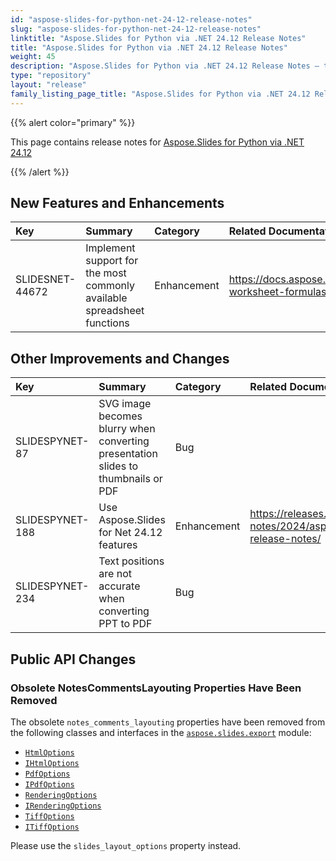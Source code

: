 ```yaml
---
id: "aspose-slides-for-python-net-24-12-release-notes"
slug: "aspose-slides-for-python-net-24-12-release-notes"
linktitle: "Aspose.Slides for Python via .NET 24.12 Release Notes"
title: "Aspose.Slides for Python via .NET 24.12 Release Notes"
weight: 45
description: "Aspose.Slides for Python via .NET 24.12 Release Notes – the latest updates and fixes."
type: "repository"
layout: "release"
family_listing_page_title: "Aspose.Slides for Python via .NET 24.12 Release Notes"
---
```


{{% alert color="primary" %}} 

This page contains release notes for [Aspose.Slides for Python via .NET 24.12](https://pypi.org/project/Aspose.Slides/24.12/)

{{% /alert %}} 

## New Features and Enhancements
|**Key**|**Summary**|**Category**|**Related Documentation**|
| :- | :- | :- | :- |
|SLIDESNET-44672|Implement support for the most commonly available spreadsheet functions|Enhancement|<https://docs.aspose.com/slides/net/chart-worksheet-formulas/>|

## Other Improvements and Changes
|**Key**|**Summary**|**Category**|**Related Documentation**|
| :- | :- | :- | :- |
|SLIDESPYNET-87|SVG image becomes blurry when converting presentation slides to thumbnails or PDF|Bug||
|SLIDESPYNET-188|Use Aspose.Slides for Net 24.12 features|Enhancement|<https://releases.aspose.com/slides/net/release-notes/2024/aspose-slides-for-net-24-12-release-notes/>|
|SLIDESPYNET-234|Text positions are not accurate when converting PPT to PDF|Bug||

## Public API Changes

### Obsolete NotesCommentsLayouting Properties Have Been Removed

The obsolete `notes_comments_layouting` properties have been removed from the following classes and interfaces in the [`aspose.slides.export`](https://reference.aspose.com/slides/python-net/aspose.slides.export) module:

- [`HtmlOptions`](https://reference.aspose.com/slides/python-net/aspose.slides.export/htmloptions)
- [`IHtmlOptions`](https://reference.aspose.com/slides/python-net/aspose.slides.export/ihtmloptions)
- [`PdfOptions`](https://reference.aspose.com/slides/python-net/aspose.slides.export/pdfoptions/)
- [`IPdfOptions`](https://reference.aspose.com/slides/python-net/aspose.slides.export/ipdfoptions/)
- [`RenderingOptions`](https://reference.aspose.com/slides/python-net/aspose.slides.export/renderingoptions/)
- [`IRenderingOptions`](https://reference.aspose.com/slides/python-net/aspose.slides.export/irenderingoptions/)
- [`TiffOptions`](https://reference.aspose.com/slides/python-net/aspose.slides.export/tiffoptions/)
- [`ITiffOptions`](https://reference.aspose.com/slides/python-net/aspose.slides.export/itiffoptions/)

Please use the `slides_layout_options` property instead.
